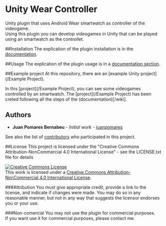 # Unity Wear Controller

Unity plugin that uses Android Wear smartwatch as controller of the videogame.            
Using this plugin you can develop videogames in Unity that can be played using an smartwatch as the controllet.


##Installation
The explication of the plugin installation is in the [documentation](/wiki).


##Usage
The explication of the plugin usage is in a [documentation section](/wiki/Using-the-plugin).


##Example project
At this repository, there are an [example Unity project](/Example Project).

In this [project](/Example Project), you can see some videogames controlled by an smartwatch.
The [project](/Example Project) has been creted following all the steps of the (documentation)[/wiki].


## Authors
* **Juan Pomares Bernabeu** - *Initial work* - [juanpomares](https://github.com/juanpomares)

See also the list of [contributors](https://github.com/juanpomares/Unity-Wear-Controller/graphs/contributors) who participated in this project.

##License
This project is licensed under the "Creative Commons Attribution-NonCommercial 4.0 International License" - see the LICENSE.txt file for details


<a rel="license" href="http://creativecommons.org/licenses/by-nc/4.0/"><img alt="Creative Commons License" style="border-width:0" src="https://i.creativecommons.org/l/by-nc/4.0/88x31.png" /></a><br />This work is licensed under a <a rel="license" href="http://creativecommons.org/licenses/by-nc/4.0/">Creative Commons Attribution-NonCommercial 4.0 International License</a>.



###Attribution
You must give appropriate credit, provide a link to the license, and indicate if changes were made. You may do so in any reasonable manner, but not in any way that suggests the licensor endorses you or your use.

###Non-comercial
You may not use the plugin for commercial purposes.     
If you want use it for commercial purposes, please contact me.
